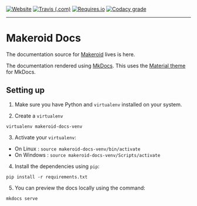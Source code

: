 [![Website](https://img.shields.io/website-up-down-green-red/http/shields.io.svg?label=docs.makeroid.io&style=for-the-badge)](https://docs.makeroid.io) [![Travis (.com)](https://img.shields.io/travis/com/Makeroid/Documentation.svg?style=for-the-badge&logo=travis)](https://travis-ci.com/Makeroid/Documentation) [![Requires.io](https://img.shields.io/requires/github/Makeroid/Documentation.svg?style=for-the-badge)](https://github.com/Makeroid/Documentation/blob/master/requirements.txt) [![Codacy grade](https://img.shields.io/codacy/grade/23f3670699814e039eb585df4c60bb76.svg?style=for-the-badge)](https://github.com/Makeroid/Documentation)

---

# Makeroid Docs


The documentation source for [Makeroid](https://www.makeroid.io) lives is here.

The documentation rendered using [MkDocs](https://www.mkdocs.org).
This uses the [Material theme](https://squidfunk.github.io/mkdocs-material) for MkDocs.

## Setting up
1. Make sure you have Python and `virtualenv` installed on your system.

2. Create a `virtualenv`
```
virtualenv makeroid-docs-venv
```

3. Activate your `virtualenv`:
  - On Linux : `source makeroid-docs-venv/bin/activate`
  - On Windows : `source makeroid-docs-venv/Scripts/activate`

4. Install the dependencies using `pip`:
```
pip install -r requirements.txt
``` 

5. You can preview the docs locally using the command:
```
mkdocs serve
```
